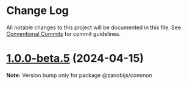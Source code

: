 # Change Log

All notable changes to this project will be documented in this file.
See [Conventional Commits](https://conventionalcommits.org) for commit guidelines.

# [1.0.0-beta.5](https://github.com/devdroide/ZanobiJS/compare/v1.0.0-beta.4...v1.0.0-beta.5) (2024-04-15)

**Note:** Version bump only for package @zanobijs/common
